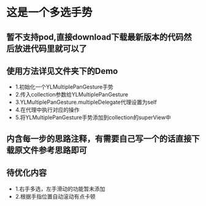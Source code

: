 # 这是一个多选手势

## 暂不支持pod,直接download下载最新版本的代码然后放进代码里就可以了

## 使用方法详见文件夹下的Demo 
- 1.初始化一个YLMultiplePanGesture手势
- 2.传入collection参数给YLMultiplePanGesture
- 3.YLMultiplePanGesture.multipleDelegate代理设置为self
- 4.在代理中执行对应的操作
- 5.将YLMultiplePanGesture手势添加到collection的superView中

## 内含每一步的思路注释，有需要自己写一个的话直接下载原文件参考思路即可

## 待优化内容
- 1.右手多选，左手滑动的功能暂未添加
- 2.根据手指位置自动滚动有点卡顿
